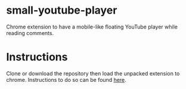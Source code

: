 # small-youtube-player
Chrome extension to have a mobile-like floating YouTube player while reading comments.

# Instructions
Clone or download the repository then load the unpacked extension to chrome. Instructions to do so can be found [here](https://developer.chrome.com/extensions/getstarted).
